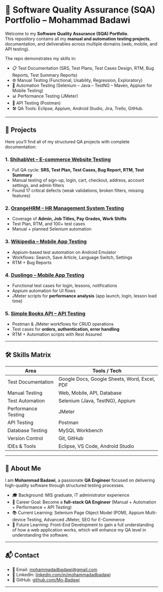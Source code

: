 # 🧪 Software Quality Assurance (SQA) Portfolio – Mohammad Badawi

Welcome to my **Software Quality Assurance (SQA) Portfolio**.  
This repository contains all my **manual and automation testing projects**, documentation, and deliverables across multiple domains (web, mobile, and API testing).  

The repo demonstrates my skills in:
- 📋 Test Documentation (SRS, Test Plans, Test Cases Design, RTM, Bug Reports, Test Summary Reports)  
- ⚙️ Manual Testing (Functional, Usability, Regression, Exploratory)  
- 🤖 Automation Testing (Selenium – Java – TestNG – Maven, Appium for Mobile Testing)  
- 📊 Performance Testing (JMeter)  
- 🔌 API Testing (Postman)  
- 🛠️ QA Tools: Eclipse, Appium, Android Studio, Jira, Trello, GitHub. 

---

## 📂 Projects

Here you’ll find all of my structured QA projects with complete documentation:

### 1. [ShihabVet – E-commerce Website Testing](./ShihabVet%20Manual%20Testing)
- Full QA cycle: **SRS, Test Plan, Test Cases, Bug Report, RTM, Test Summary**  
- Manual testing of sign-up, login, cart, checkout, address, account settings, and admin filters  
- Found 17 critical defects (weak validations, broken filters, missing features)

### 2. [OrangeHRM – HR Management System Testing](./OrangeHRM%20Automation%20Project)
- Coverage of **Admin, Job Titles, Pay Grades, Work Shifts**  
- Test Plan, RTM, and 100+ test cases  
- Manual + planned Selenium automation  

### 3. [Wikipedia – Mobile App Testing](./Wikipedia)
- Appium-based test automation on Android Emulator  
- Workflows: Search, Save Article, Language Switch, Settings  
- RTM + Bug Reports  

### 4. [Duolingo – Mobile App Testing](./Duolingo)
- Functional test cases for login, lessons, notifications  
- Appium automation for UI flows  
- JMeter scripts for **performance analysis** (app launch, login, lesson load time)  

### 5. [Simple Books API – API Testing](./SimpleBooksAPI)
- Postman & JMeter workflows for CRUD operations  
- Test cases for **orders, authentication, error handling**  
- RTM + Automation scripts with Rest Assured  

---

## 🛠️ Skills Matrix

| Area                | Tools / Tech |
|---------------------|--------------|
| Test Documentation  | Google Docs, Google Sheets, Word, Excel, PDF |
| Manual Testing      | Web, Mobile, API, Database |
| Test Automation     | Selenium (Java, TestNG), Appium |
| Performance Testing | JMeter |
| API Testing         | Postman |
| Database Testing    | MySQL Workbench |
| Version Control     | Git, GitHub |
| IDEs & Tools        | Eclipse, VS Code, Android Studio |

---

## 👤 About Me
I am **Mohammad Badawi**, a passionate **QA Engineer** focused on delivering high-quality software through structured testing processes.  
- 🎓 Background: MIS graduate, IT administrator experience  
- 🚀 Career Goal: Become a **full-stack QA Engineer** (Manual + Automation + Performance + API Testing)  
- 📚 Current Learning: Selenium Page Object Model (POM), Appium Multi-device Testing, Advanced JMeter, SEO for E-Commerce
- 🔮 Future Learning: Front-End Development to gain a full understanding of how a web application works, which will enhance my QA level in understanding the software.  

---

## 📬 Contact
- 📧 Email: [mohammadadbadawi@gmail.com](mailto:mohammadadbadawi@gmail.com)  
- 💼 LinkedIn: [linkedin.com/in/mohammadadbadawi](https://linkedin.com)  
- 🐙 GitHub: [github.com/Mo-Badawi](https://github.com/Mo-Badawi)  

---
